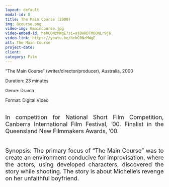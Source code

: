 ```yaml
---
layout: default
modal-id: 8
title: The Main Course (2000)
img: 8course.png
video-img: Gmaincourse.jpg
video-embed-id: hehC0NzMWgE?si=ajBHRDTMOONLr9j6
video-link: https://youtu.be/hehC0NzMWgE
alt: The Main Course
project-date: 
client:
category: Film
---
```


“The Main Course” (writer/director/producer), Australia, 2000

Duration: 23 minutes

Genre: Drama

Format: Digital Video
<div style="height:20px;"></div>
<div style="text-align: justify; font-size: 1.3em;">
In competition for National Short Film Competition, Canberra International Film Festival, ’00. Finalist in the Queensland New Filmmakers Awards, ’00.
<div style="height:40px;"></div>
Synopsis: The primary focus of “The Main Course” was to create an environment conducive for improvisation, where the actors, using developed characters, discovered the story while shooting. The story is about Michelle’s revenge on her unfaithful boyfriend.
</div>

